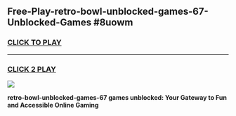 
## Free-Play-retro-bowl-unblocked-games-67-Unblocked-Games #8uowm
<h3>
<a href="https://news.freeplayer.one?title=retro-bowl-unblocked-games-67&ref=8M">CLICK TO PLAY</a></h3>
<hr>

<h3>
<a href="https://news.freeplayer.one?title=retro-bowl-unblocked-games-67&ref=8M">CLICK 2 PLAY</a>
  
</h3>

<a href="https://news.freeplayer.one?title=retro-bowl-unblocked-games-67&ref=8M"><img src="https://clearcache.store/games.png"></a>


**retro-bowl-unblocked-games-67 games unblocked: Your Gateway to Fun and Accessible Online Gaming**
